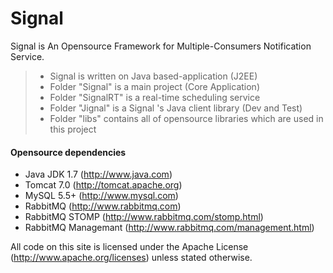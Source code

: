 Signal 
======

Signal is An Opensource Framework for Multiple-Consumers Notification Service.

> + Signal is written on Java based-application (J2EE)
> + Folder "Signal" is a main project (Core Application)
> + Folder "SignalRT" is a real-time scheduling service 
> + Folder "Jignal" is a Signal 's Java client library (Dev and Test)
> + Folder "libs" contains all of opensource libraries which are used in this project

#### Opensource dependencies ####

* Java JDK 1.7 (http://www.java.com)
* Tomcat 7.0 (http://tomcat.apache.org)
* MySQL 5.5+ (http://www.mysql.com)
* RabbitMQ (http://www.rabbitmq.com)
* RabbitMQ STOMP (http://www.rabbitmq.com/stomp.html)
* RabbitMQ Managemant (http://www.rabbitmq.com/management.html)

All code on this site is licensed under the Apache License (http://www.apache.org/licenses) unless stated otherwise.